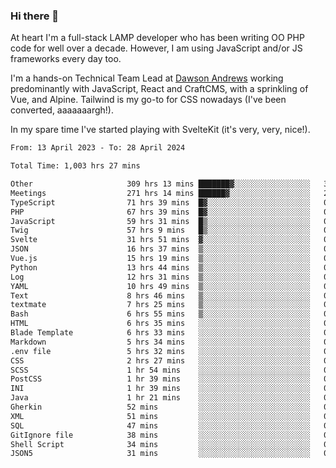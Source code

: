 ### Hi there 👋

<!--
**JamesNock/JamesNock** is a ✨ _special_ ✨ repository because its `README.md` (this file) appears on your GitHub profile.

Here are some ideas to get you started:

- 🔭 I’m currently working on ...
- 🌱 I’m currently learning ...
- 👯 I’m looking to collaborate on ...
- 🤔 I’m looking for help with ...
- 💬 Ask me about ...
- 📫 How to reach me: ...
- 😄 Pronouns: ...
- ⚡ Fun fact: ...
-->
At heart I'm a full-stack LAMP developer who has been writing OO PHP code for well over a decade. However, I am using JavaScript and/or JS frameworks every day too.

I'm a hands-on Technical Team Lead at [Dawson Andrews](https://www.dawsonandrews.com/) working predominantly with JavaScript, React and CraftCMS, with a sprinkling of Vue, and Alpine. Tailwind is my go-to for CSS nowadays (I've been converted, aaaaaaargh!).

In my spare time I've started playing with SvelteKit (it's very, very, nice!).

<!--START_SECTION:waka-->

```txt
From: 13 April 2023 - To: 28 April 2024

Total Time: 1,003 hrs 27 mins

Other                     309 hrs 13 mins ███████▓░░░░░░░░░░░░░░░░░   30.82 %
Meetings                  271 hrs 14 mins ██████▓░░░░░░░░░░░░░░░░░░   27.04 %
TypeScript                71 hrs 39 mins  █▓░░░░░░░░░░░░░░░░░░░░░░░   07.14 %
PHP                       67 hrs 39 mins  █▓░░░░░░░░░░░░░░░░░░░░░░░   06.74 %
JavaScript                59 hrs 31 mins  █▒░░░░░░░░░░░░░░░░░░░░░░░   05.93 %
Twig                      57 hrs 9 mins   █▒░░░░░░░░░░░░░░░░░░░░░░░   05.70 %
Svelte                    31 hrs 51 mins  ▓░░░░░░░░░░░░░░░░░░░░░░░░   03.18 %
JSON                      16 hrs 37 mins  ▒░░░░░░░░░░░░░░░░░░░░░░░░   01.66 %
Vue.js                    15 hrs 19 mins  ▒░░░░░░░░░░░░░░░░░░░░░░░░   01.53 %
Python                    13 hrs 44 mins  ▒░░░░░░░░░░░░░░░░░░░░░░░░   01.37 %
Log                       12 hrs 31 mins  ▒░░░░░░░░░░░░░░░░░░░░░░░░   01.25 %
YAML                      10 hrs 49 mins  ▒░░░░░░░░░░░░░░░░░░░░░░░░   01.08 %
Text                      8 hrs 46 mins   ▒░░░░░░░░░░░░░░░░░░░░░░░░   00.87 %
textmate                  7 hrs 25 mins   ▒░░░░░░░░░░░░░░░░░░░░░░░░   00.74 %
Bash                      6 hrs 55 mins   ▒░░░░░░░░░░░░░░░░░░░░░░░░   00.69 %
HTML                      6 hrs 35 mins   ░░░░░░░░░░░░░░░░░░░░░░░░░   00.66 %
Blade Template            6 hrs 33 mins   ░░░░░░░░░░░░░░░░░░░░░░░░░   00.65 %
Markdown                  5 hrs 34 mins   ░░░░░░░░░░░░░░░░░░░░░░░░░   00.56 %
.env file                 5 hrs 32 mins   ░░░░░░░░░░░░░░░░░░░░░░░░░   00.55 %
CSS                       2 hrs 27 mins   ░░░░░░░░░░░░░░░░░░░░░░░░░   00.24 %
SCSS                      1 hr 54 mins    ░░░░░░░░░░░░░░░░░░░░░░░░░   00.19 %
PostCSS                   1 hr 39 mins    ░░░░░░░░░░░░░░░░░░░░░░░░░   00.17 %
INI                       1 hr 39 mins    ░░░░░░░░░░░░░░░░░░░░░░░░░   00.17 %
Java                      1 hr 21 mins    ░░░░░░░░░░░░░░░░░░░░░░░░░   00.14 %
Gherkin                   52 mins         ░░░░░░░░░░░░░░░░░░░░░░░░░   00.09 %
XML                       51 mins         ░░░░░░░░░░░░░░░░░░░░░░░░░   00.09 %
SQL                       47 mins         ░░░░░░░░░░░░░░░░░░░░░░░░░   00.08 %
GitIgnore file            38 mins         ░░░░░░░░░░░░░░░░░░░░░░░░░   00.06 %
Shell Script              34 mins         ░░░░░░░░░░░░░░░░░░░░░░░░░   00.06 %
JSON5                     31 mins         ░░░░░░░░░░░░░░░░░░░░░░░░░   00.05 %
```

<!--END_SECTION:waka-->
